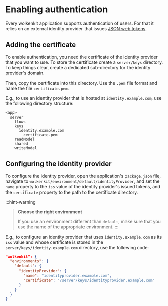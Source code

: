 # Enabling authentication

Every wolkenkit application supports authentication of users. For that it relies on an external identity provider that issues [JSON web tokens](https://jwt.io/).

## Adding the certificate

To enable authentication, you need the certificate of the identity provider that you want to use. To store the certificate create a `server/keys` directory. To keep things clear, create a dedicated sub-directory for the identity provider's domain.

Then, copy the certificate into this directory. Use the `.pem` file format and name the file `certificate.pem`.

E.g., to use an identity provider that is hosted at `identity.example.com`, use the following directory structure:

```
<app>
  server
    flows
    keys
      identity.example.com
        certificate.pem
    readModel
    shared
    writeModel
```

## Configuring the identity provider

To configure the identity provider, open the application's `package.json` file, navigate to `wolkenkit/environment/default/identityProvider`, and set the `name` property to the `iss` value of the identity provider's issued tokens, and the `certificate` property to the path to the certificate directory.

:::hint-warning
> **Choose the right environment**
>
> If you use an environment different than `default`, make sure that you use the name of the appropriate environment.
:::

E.g., to configure an identity provider that uses `identity.example.com` as its `iss` value and whose certificate is stored in the `server/keys/identity.example.com` directory, use the following code:

```json
"wolkenkit": {
  "environments": {
    "default": {
      "identityProvider": {
        "name": "identityprovider.example.com",
        "certificate": "/server/keys/identityprovider.example.com"
      }
    }    
  }
}
```
